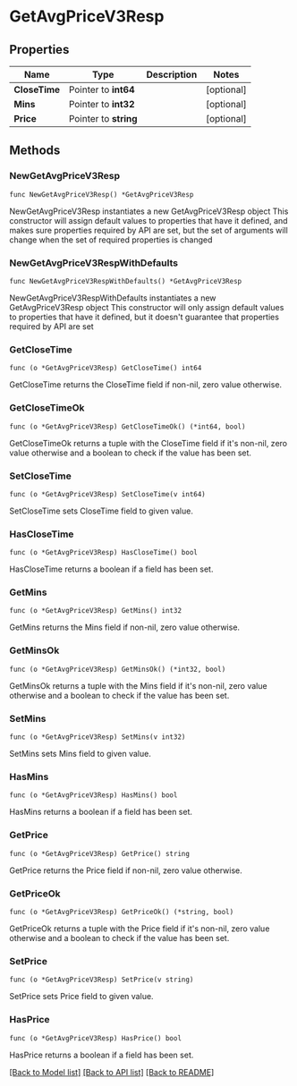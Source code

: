 # GetAvgPriceV3Resp

## Properties

Name | Type | Description | Notes
------------ | ------------- | ------------- | -------------
**CloseTime** | Pointer to **int64** |  | [optional] 
**Mins** | Pointer to **int32** |  | [optional] 
**Price** | Pointer to **string** |  | [optional] 

## Methods

### NewGetAvgPriceV3Resp

`func NewGetAvgPriceV3Resp() *GetAvgPriceV3Resp`

NewGetAvgPriceV3Resp instantiates a new GetAvgPriceV3Resp object
This constructor will assign default values to properties that have it defined,
and makes sure properties required by API are set, but the set of arguments
will change when the set of required properties is changed

### NewGetAvgPriceV3RespWithDefaults

`func NewGetAvgPriceV3RespWithDefaults() *GetAvgPriceV3Resp`

NewGetAvgPriceV3RespWithDefaults instantiates a new GetAvgPriceV3Resp object
This constructor will only assign default values to properties that have it defined,
but it doesn't guarantee that properties required by API are set

### GetCloseTime

`func (o *GetAvgPriceV3Resp) GetCloseTime() int64`

GetCloseTime returns the CloseTime field if non-nil, zero value otherwise.

### GetCloseTimeOk

`func (o *GetAvgPriceV3Resp) GetCloseTimeOk() (*int64, bool)`

GetCloseTimeOk returns a tuple with the CloseTime field if it's non-nil, zero value otherwise
and a boolean to check if the value has been set.

### SetCloseTime

`func (o *GetAvgPriceV3Resp) SetCloseTime(v int64)`

SetCloseTime sets CloseTime field to given value.

### HasCloseTime

`func (o *GetAvgPriceV3Resp) HasCloseTime() bool`

HasCloseTime returns a boolean if a field has been set.

### GetMins

`func (o *GetAvgPriceV3Resp) GetMins() int32`

GetMins returns the Mins field if non-nil, zero value otherwise.

### GetMinsOk

`func (o *GetAvgPriceV3Resp) GetMinsOk() (*int32, bool)`

GetMinsOk returns a tuple with the Mins field if it's non-nil, zero value otherwise
and a boolean to check if the value has been set.

### SetMins

`func (o *GetAvgPriceV3Resp) SetMins(v int32)`

SetMins sets Mins field to given value.

### HasMins

`func (o *GetAvgPriceV3Resp) HasMins() bool`

HasMins returns a boolean if a field has been set.

### GetPrice

`func (o *GetAvgPriceV3Resp) GetPrice() string`

GetPrice returns the Price field if non-nil, zero value otherwise.

### GetPriceOk

`func (o *GetAvgPriceV3Resp) GetPriceOk() (*string, bool)`

GetPriceOk returns a tuple with the Price field if it's non-nil, zero value otherwise
and a boolean to check if the value has been set.

### SetPrice

`func (o *GetAvgPriceV3Resp) SetPrice(v string)`

SetPrice sets Price field to given value.

### HasPrice

`func (o *GetAvgPriceV3Resp) HasPrice() bool`

HasPrice returns a boolean if a field has been set.


[[Back to Model list]](../README.md#documentation-for-models) [[Back to API list]](../README.md#documentation-for-api-endpoints) [[Back to README]](../README.md)


